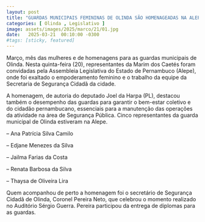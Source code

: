 ```yaml
---
layout: post
title: "GUARDAS MUNICIPAIS FEMININAS DE OLINDA SÃO HOMENAGEADAS NA ALEPE"
categories: [ Olinda , Legislativo ]
image: assets/images/2025/marco/21/01.jpg
date:   2025-03-21  00:10:00 -0300
#tags: [sticky, featured]
---
```

Março, mês das mulheres e de homenagens para as guardas municipais de Olinda. Nesta quinta-feira (20), representantes da Marim dos Caetés foram convidadas pela Assembleia Legislativa do Estado de Pernambuco (Alepe), onde foi exaltado o empoderamento feminino e o trabalho da equipe da Secretaria de Segurança Cidadã da cidade.

A homenagem, de autoria do deputado Joel da Harpa (PL), destacou também o desempenho das guardas para garantir o bem-estar coletivo e do cidadão pernambucano, essenciais para a manutenção das operações da atividade na área de Segurança Pública. Cinco representantes da guarda municipal de Olinda estiveram na Alepe.

– Ana Patrícia Silva Camilo

– Edjane Menezes da Silva

– Jailma Farias da Costa

– Renata Barbosa da Silva

– Thaysa de Oliveira Lira

Quem acompanhou de perto a homenagem foi o secretário de Segurança Cidadã de Olinda, Coronel Pereira Neto, que celebrou o momento realizado no Auditório Sérgio Guerra. Pereira participou da entrega de diplomas para as guardas.